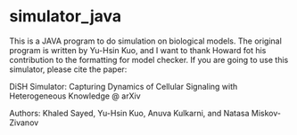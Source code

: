 # simulator_java
This is a JAVA program to do simulation on biological models. The original program is written by Yu-Hsin Kuo, and I want to thank Howard fot his contribution to the formatting for model checker. If you are going to use this simulator, please cite the paper:

DiSH Simulator: Capturing Dynamics of Cellular Signaling with Heterogeneous Knowledge @ arXiv

Authors: Khaled Sayed, Yu-Hsin Kuo, Anuva Kulkarni, and Natasa Miskov-Zivanov
